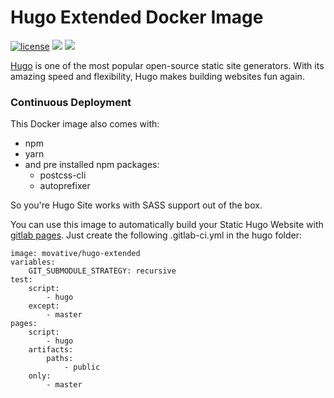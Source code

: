 # Hugo Extended Docker Image

[![license](https://img.shields.io/badge/license-MIT-green.svg)](https://gitlab.com/movative/hugo-extended/-/blob/master/LICENSE)
[![](https://images.microbadger.com/badges/image/movative/hugo-extended.svg)](https://microbadger.com/images/movative/hugo-extended "Get your own image badge on microbadger.com")
[![](https://images.microbadger.com/badges/version/movative/hugo-extended.svg)](https://microbadger.com/images/movative/hugo-extended "Get your own version badge on microbadger.com")

[Hugo](https://gohugo.io/) is one of the most popular open-source static site generators. With its amazing speed and flexibility, Hugo makes building websites fun again.

### Continuous Deployment
This Docker image also comes with:
- npm
- yarn
- and pre installed npm packages:
    -  postcss-cli
    -  autoprefixer

So you're Hugo Site works with SASS support out of the box.

You can use this image to automatically build your Static Hugo Website with [gitlab pages](https://docs.gitlab.com/ee/user/project/pages/).
Just create the following .gitlab-ci.yml in the hugo folder:
```
image: movative/hugo-extended
variables:
    GIT_SUBMODULE_STRATEGY: recursive
test:
    script:
        - hugo
    except:
        - master
pages:
    script:
        - hugo
    artifacts:
        paths:
            - public
    only:
	    - master
```

